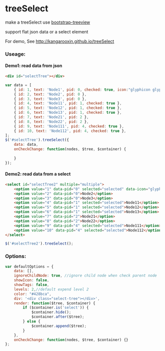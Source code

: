 treeSelect
==========

make a treeSelect use [bootstrap-treeview](https://jonmiles.github.io/bootstrap-treeview/)

support flat json data or a select element

For demo, See http://kangarooxin.github.io/treeSelect

### Useage:
#### Demo1: read data from json
```html
<div id="selectTree"></div>
```
```javascript
var data = [
    { id: 1, text: 'Node1', pid: 0, checked: true, icon:"glyphicon glyphicon-stop", tags: ['tag1','tag2']},
    { id: 2, text: 'Node2', pid: 0 },
    { id: 3, text: 'Node3', pid: 0 },
    { id: 4, text: 'Node11', pid: 1, checked: true },
    { id: 5, text: 'Node12', pid: 1, checked: true },
    { id: 6, text: 'Node13', pid: 1, checked: true },
    { id: 7, text: 'Node21', pid: 2 },
    { id: 8, text: 'Node22', pid: 2 },
    { id: 9, text: 'Node111', pid: 4, checked: true },
    { id: 10, text: 'Node112', pid: 4, checked: true },
];
$('#selectTree').treeSelect({
    data: data,
    onCheckChange: function(nodes, $tree, $container) {
        
    }
});
```
#### Demo2: read data from a select
```html
<select id="selectTree2" multiple="multiple">
    <option value="1" data-pid="0" selected="selected" data-icon="glyphicon glyphicon-stop" data-tags="tag1,tag2">Node1</option>
    <option value="2" data-pid="0">Node2</option>
    <option value="3" data-pid="0">Node3</option>
    <option value="4" data-pid="1" selected="selected">Node11</option>
    <option value="5" data-pid="1" selected="selected">Node12</option>
    <option value="6" data-pid="1" selected="selected">Node13</option>
    <option value="7" data-pid="2">Node21</option>
    <option value="8" data-pid="2">Node22</option>
    <option value="9" data-pid="4" selected="selected">Node111</option>
    <option value="10" data-pid="4" selected="selected">Node112</option>
</select>
```
```javascript
$('#selectTree2').treeSelect();
```
### Options:
```javascript
var defaultOptions = {
    data: [],
    ignoreChildNode: true, //ignore child node when check parent node
    showIcon: false,
    showTags: false,
    levels: 2,//default expend level 2
    color: "#428bca",
    div: '<div class="select-tree"></div>',
    render: function($tree, $container) {
        if ($container.is('select')) {
            $container.hide();
            $container.after($tree);
        } else {
            $container.append($tree);
        }
    },
    onCheckChange: function(nodes, $tree, $container) {}
};
```
